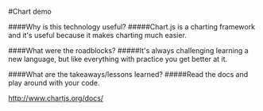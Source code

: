 #Chart demo

####Why is this technology useful?
#####Chart.js is a charting framework and it's useful because it makes charting much easier.

####What were the roadblocks?
#####It's always challenging learning a new language, but like everything with practice you get better at it.

####What are the takeaways/lessons learned?
#####Read the docs and play around with your code.


http://www.chartjs.org/docs/